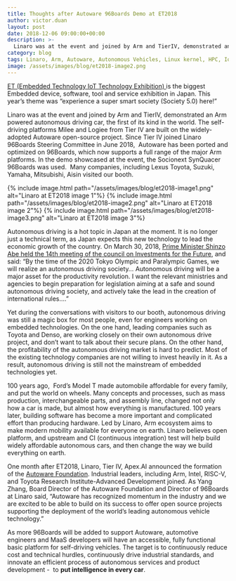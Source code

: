 ```yaml
---
title: Thoughts after Autoware 96Boards Demo at ET2018
author: victor.duan
layout: post
date: 2018-12-06 09:00:00+00:00
description: >-
  Linaro was at the event and joined by Arm and TierIV, demonstrated an Arm powered autonomous driving car, the first of its kind in the world. The self-driving platforms Milee and Logiee from Tier IV are built on the widely-adopted Autoware open-source project.
category: blog
tags: Linaro, Arm, Autoware, Autonomous Vehicles, Linux kernel, HPC, IoT, Embedded, AI, Networking, Security, Big Data, Japan, ET2018
image: /assets/images/blog/et2018-image2.png
---
```


[ET (Embedded Technology IoT Technology Exhibition) ](http://www.jasa.or.jp/expo/2018/)is the biggest Embedded device, software, tool and service exhibition in Japan. This year’s theme was “experience a super smart society (Society 5.0) here!”

Linaro was at the event and joined by Arm and TierIV, demonstrated an Arm powered autonomous driving car, the first of its kind in the world. The self-driving platforms Milee and Logiee from Tier IV are built on the widely-adopted Autoware open-source project. Since Tier IV joined Linaro 96Boards Steering Committee in June 2018,  Autoware has been ported and optimized on 96Boards, which now supports a full range of the major Arm platforms. In the demo showcased at the event, the Socionext SynQuacer 96Boards was used.  Many companies, including Lexus Toyota, Suzuki, Yamaha, Mitsubishi, Aisin visited our booth.

{% include image.html path="/assets/images/blog/et2018-image1.png" alt="Linaro at ET2018 image 1"%}
{% include image.html path="/assets/images/blog/et2018-image2.png" alt="Linaro at ET2018 image 2"%}
{% include image.html path="/assets/images/blog/et2018-image3.png" alt="Linaro at ET2018 image 3"%}

Autonomous driving is a hot topic in Japan at the moment. It is no longer just a technical term, as Japan expects this new technology to lead the economic growth of the country. On March 30, 2018, [Prime Minister Shinzo Abe held the 14th meeting of the council on Investments for the Future](https://japan.kantei.go.jp/98_abe/actions/201803/30Article4.html), and said: “By the time of the 2020 Tokyo Olympic and Paralympic Games, we will realize an autonomous driving society… Autonomous driving will be a major asset for the productivity revolution. I want the relevant ministries and agencies to begin preparation for legislation aiming at a safe and sound autonomous driving society, and actively take the lead in the creation of international rules....”

Yet during the conversations with visitors to our booth, autonomous driving was still a magic box for most people, even for engineers working on embedded technologies. On the one hand, leading companies such as Toyota and Denso, are working closely on their own autonomous drive project, and don’t want to talk about their secure plans. On the other hand, the profitability of the autonomous driving market is hard to predict. Most of the existing technology companies are not willing to invest heavily in it. As a result, autonomous driving is still not the mainstream of embedded technologies yet.

100 years ago,  Ford’s Model T made automobile affordable for every family, and put the world on wheels. Many concepts and processes, such as mass production, interchangeable parts, and assembly line, changed not only how a car is made, but almost how everything is manufactured. 100 years later, building software has become a more important and complicated effort than producing hardware. Led by Linaro, Arm ecosystem aims to make modern mobility available for everyone on earth. Linaro believes open platform, and upstream and CI (continuous integration) test will help build widely affordable autonomous cars, and then change the way we build everything on earth.

One month after ET2018, Linaro, Tier IV, Apex.AI announced the formation of the [Autoware Foundation](https://www.autoware.org/). Industrial leaders, including Arm, Intel, RISC-V, and Toyota Research Institute-Advanced Development joined. As Yang Zhang, Board Director of the Autoware Foundation and Director of 96Boards at Linaro said, “Autoware has recognized momentum in the industry and we are excited to be able to build on its success to offer open source projects supporting the deployment of the world’s leading autonomous vehicle technology.”

As more 96Boards will be added to support Autoware, automotive engineers and MaaS developers will have an accessible, fully functional basic platform for self-driving vehicles. The target is to continuously reduce cost and technical hurdles, continuously drive industrial standards, and innovate an efficient process of autonomous services and product development -  to **put intelligence in every car**.
